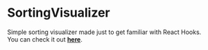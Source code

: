 # SortingVisualizer
Simple sorting visualizer made just to get familiar with React Hooks.\
You can check it out [**here**](https://boavenn.github.io/SortingVisualizer/dist/index.html).
